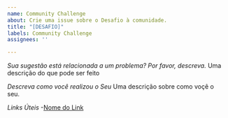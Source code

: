```yaml
---
name: Community Challenge
about: Crie uma issue sobre o Desafio à comunidade.
title: "[DESAFIO]"
labels: Community Challenge
assignees: ''

---
```


*Sua sugestão está relacionada a um problema? Por favor, descreva.*
Uma descrição do que pode ser feito

*Descreva como você realizou o Seu*
Uma descrição sobre como voçê o seu.

*Links Úteis*
-[Nome do Link](URL)
